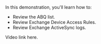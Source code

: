 In this demonstration, you'll learn how to:

- Review the ABQ list.
- Review Exchange Device Access Rules.
- Review Exchange ActiveSync logs.

Video link here.